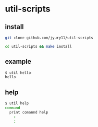 # util-scripts

## install

```bash
git clone github.com/jyury11/util-scripts

cd util-scripts && make install
```

## example

```bash
$ util hello
hello
```

## help

```bash
$ util help
command
  print comannd help
    :
    :
```
